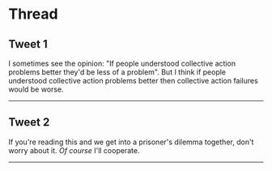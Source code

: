 # Thread

## Tweet 1

I sometimes see the opinion: "If people understood collective action problems better they'd be less of a problem". But I think if people understood collective action problems better then collective action failures would be worse.

---

## Tweet 2

If you're reading this and we get into a prisoner's dilemma together, don't worry about it. *Of course* I'll cooperate.

---

